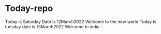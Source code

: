 # Today-repo
Today is Saturday
Date is 12March2022
Welcome to the new world
Today is tuesday date is 15March2022
Welcome to india
